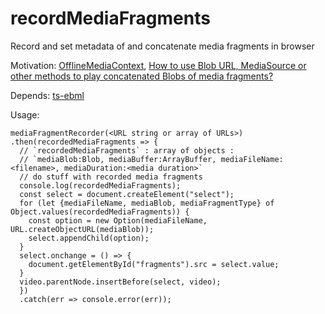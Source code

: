 # recordMediaFragments
Record and set metadata of and concatenate media fragments in browser

Motivation: [OfflineMediaContext](https://github.com/guest271314/OfflineMediaContext#offlinemediacontext), 
            [How to use Blob URL, MediaSource or other methods to play concatenated Blobs of media fragments?](https://stackoverflow.com/questions/45217962/how-to-use-blob-url-mediasource-or-other-methods-to-play-concatenated-blobs-of)

Depends: [ts-ebml](https://github.com/legokichi/ts-ebml)

Usage:
```
mediaFragmentRecorder(<URL string or array of URLs>)
.then(recordedMediaFragments => {
  // `recordedMediaFragments` : array of objects : 
  // `mediaBlob:Blob, mediaBuffer:ArrayBuffer, mediaFileName:<filename>, mediaDuration:<media duration>`
  // do stuff with recorded media fragments
  console.log(recordedMediaFragments);
  const select = document.createElement("select");
  for (let {mediaFileName, mediaBlob, mediaFragmentType} of Object.values(recordedMediaFragments)) {
    const option = new Option(mediaFileName, URL.createObjectURL(mediaBlob));
    select.appendChild(option);
  }
  select.onchange = () => {
    document.getElementById("fragments").src = select.value;
  }
  video.parentNode.insertBefore(select, video);
  })
  .catch(err => console.error(err));
```

